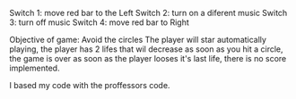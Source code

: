 Switch 1: move red bar to the Left
Switch 2: turn on a diferent music
Switch 3: turn off music
Switch 4: move red bar to Right

Objective of game: Avoid the circles
 The player will star automatically playing, the player has 2 lifes that wil decrease as soon as you hit a circle, the game is over as soon as the player looses it's last life, there is no score implemented.
 
 I based my code with the proffessors code.
